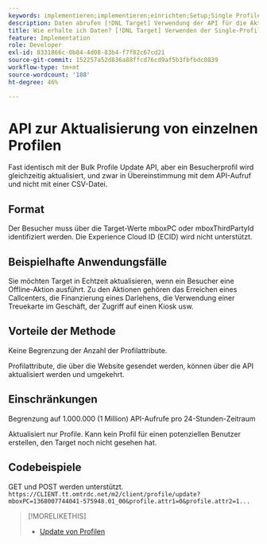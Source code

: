 ```yaml
---
keywords: implementieren;implementieren;einrichten;Setup;Single Profile Update
description: Daten abrufen [!DNL Target] Verwendung der API für die Aktualisierung einzelner Profile.
title: Wie erhalte ich Daten? [!DNL Target] Verwenden der Single-Profile-Update-API?
feature: Implementation
role: Developer
exl-id: 8331866c-0b84-4d08-83b4-f7f82c67cd21
source-git-commit: 152257a52d836a88ffcd76cd9af5b3fbfbdc0839
workflow-type: tm+mt
source-wordcount: '188'
ht-degree: 46%

---
```


# API zur Aktualisierung von einzelnen Profilen

Fast identisch mit der Bulk Profile Update API, aber ein Besucherprofil wird gleichzeitig aktualisiert, und zwar in Übereinstimmung mit dem API-Aufruf und nicht mit einer CSV-Datei.

## Format

Der Besucher muss über die Target-Werte mboxPC oder mboxThirdPartyId identifiziert werden. Die Experience Cloud ID (ECID) wird nicht unterstützt.

## Beispielhafte Anwendungsfälle

Sie möchten Target in Echtzeit aktualisieren, wenn ein Besucher eine Offline-Aktion ausführt. Zu den Aktionen gehören das Erreichen eines Callcenters, die Finanzierung eines Darlehens, die Verwendung einer Treuekarte im Geschäft, der Zugriff auf einen Kiosk usw.

## Vorteile der Methode

Keine Begrenzung der Anzahl der Profilattribute.

Profilattribute, die über die Website gesendet werden, können über die API aktualisiert werden und umgekehrt.

## Einschränkungen

Begrenzung auf 1.000.000 (1 Million) API-Aufrufe pro 24-Stunden-Zeitraum

Aktualisiert nur Profile. Kann kein Profil für einen potenziellen Benutzer erstellen, den Target noch nicht gesehen hat.

## Codebeispiele

GET und POST werden unterstützt.  `https://CLIENT.tt.omtrdc.net/m2/client/profile/update?mboxPC=1368007744041-575948.01_00&profile.attr1=0&profile.attr2=1...`

>[!MORELIKETHIS]
>
>* [Update von Profilen](https://developers.adobetarget.com/api/#updating-profiles)

